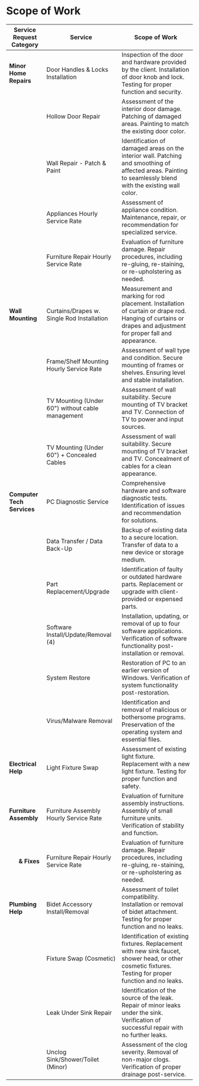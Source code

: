 # Scope of Work

| Service Request Category      | Service                                       | Scope of Work                                                                                                 |
|-------------------------------|-----------------------------------------------|----------------------------------------------------------------------------------------------------------------|
| **Minor Home Repairs**        | Door Handles & Locks Installation             | Inspection of the door and hardware provided by the client. Installation of door knob and lock. Testing for proper function and security. |
|                               | Hollow Door Repair                            | Assessment of the interior door damage. Patching of damaged areas. Painting to match the existing door color. |
|                               | Wall Repair - Patch & Paint                   | Identification of damaged areas on the interior wall. Patching and smoothing of affected areas. Painting to seamlessly blend with the existing wall color. |
|                               | Appliances Hourly Service Rate                | Assessment of appliance condition. Maintenance, repair, or recommendation for specialized service. |
|                               | Furniture Repair Hourly Service Rate          | Evaluation of furniture damage. Repair procedures, including re-gluing, re-staining, or re-upholstering as needed. |
| **Wall Mounting**             | Curtains/Drapes w. Single Rod Installation    | Measurement and marking for rod placement. Installation of curtain or drape rod. Hanging of curtains or drapes and adjustment for proper fall and appearance. |
|                               | Frame/Shelf Mounting Hourly Service Rate      | Assessment of wall type and condition. Secure mounting of frames or shelves. Ensuring level and stable installation. |
|                               | TV Mounting (Under 60") without cable management | Assessment of wall suitability. Secure mounting of TV bracket and TV. Connection of TV to power and input sources. |
|                               | TV Mounting (Under 60") + Concealed Cables    | Assessment of wall suitability. Secure mounting of TV bracket and TV. Concealment of cables for a clean appearance. |
| **Computer Tech Services**    | PC Diagnostic Service                         | Comprehensive hardware and software diagnostic tests. Identification of issues and recommendation for solutions. |
|                               | Data Transfer / Data Back-Up                  | Backup of existing data to a secure location. Transfer of data to a new device or storage medium. |
|                               | Part Replacement/Upgrade                      | Identification of faulty or outdated hardware parts. Replacement or upgrade with client-provided or expensed parts. |
|                               | Software Install/Update/Removal (4)           | Installation, updating, or removal of up to four software applications. Verification of software functionality post-installation or removal. |
|                               | System Restore                                | Restoration of PC to an earlier version of Windows. Verification of system functionality post-restoration. |
|                               | Virus/Malware Removal                         | Identification and removal of malicious or bothersome programs. Preservation of the operating system and essential files. |
| **Electrical Help** | Light Fixture Swap                            | Assessment of existing light fixture. Replacement with a new light fixture. Testing for proper function and safety. |
| **Furniture Assembly** | Furniture Assembly Hourly Service Rate        | Evaluation of furniture assembly instructions. Assembly of small furniture units. Verification of stability and function. |
|&nbsp;&nbsp;&nbsp;&nbsp;&nbsp;&nbsp;**& Fixes**| Furniture Repair Hourly Service Rate          | Evaluation of furniture damage. Repair procedures, including re-gluing, re-staining, or re-upholstering as needed. |
| **Plumbing Help**             | Bidet Accessory Install/Removal               | Assessment of toilet compatibility. Installation or removal of bidet attachment. Testing for proper function and no leaks. |
|                               | Fixture Swap (Cosmetic)                       | Identification of existing fixtures. Replacement with new sink faucet, shower head, or other cosmetic fixtures. Testing for proper function and no leaks. |
|                               | Leak Under Sink Repair                        | Identification of the source of the leak. Repair of minor leaks under the sink. Verification of successful repair with no further leaks. |
|                               | Unclog Sink/Shower/Toilet (Minor)             | Assessment of the clog severity. Removal of non-major clogs. Verification of proper drainage post-service. |
